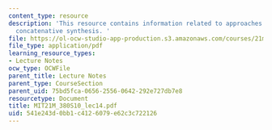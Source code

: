 ```yaml
---
content_type: resource
description: 'This resource contains information related to approaches: granular and
  concatenative synthesis. '
file: https://ol-ocw-studio-app-production.s3.amazonaws.com/courses/21m-380-music-and-technology-algorithmic-and-generative-music-spring-2010/541e243d0bb1c4126079e62c3c722126_MIT21M_380S10_lec14.pdf
file_type: application/pdf
learning_resource_types:
- Lecture Notes
ocw_type: OCWFile
parent_title: Lecture Notes
parent_type: CourseSection
parent_uid: 75bd5fca-0656-2556-0642-292e727db7e8
resourcetype: Document
title: MIT21M_380S10_lec14.pdf
uid: 541e243d-0bb1-c412-6079-e62c3c722126
---
```

